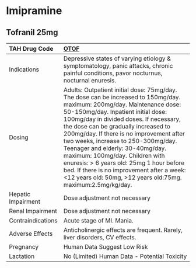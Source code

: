 # Imipramine

## Tofranil 25mg

| TAH Drug Code      | [OTOF](https://www.tahsda.org.tw/drugs/hissearch.php?drug_code=OTOF)                                                                                                                                                                                                                                                                                                                                                                                                                                                                                           |
|:-------------------|:---------------------------------------------------------------------------------------------------------------------------------------------------------------------------------------------------------------------------------------------------------------------------------------------------------------------------------------------------------------------------------------------------------------------------------------------------------------------------------------------------------------------------------------------------------------|
| Indications        | Depressive states of varying etiology & symptomatology, panic attacks, chronic painful conditions, pavor nocturnus, nocturnal enuresis.                                                                                                                                                                                                                                                                                                                                                                                                                        |
| Dosing             | Adults: Outpatient initial dose: 75mg/day. The dose can be increased to 150mg/day. maximum: 200mg/day. Maintenance dose: 50-150mg/day. Inpatient initial dose: 100mg/day in divided doses. If necessary, the dose can be gradually increased to 200mg/day. If there is no improvement after two weeks, increase to 250-300mg/day. Teenager and elderly: 30-40mg/day. maximum: 100mg/day. Children with enuresis: > 6 years old: 25mg 1 hour before bed. If there is no improvement after a week:<12 years old: 50mg, >12 years old:75mg. maximum:2.5mg/kg/day. |
| Hepatic Impairment | Dose adjustment not necessary                                                                                                                                                                                                                                                                                                                                                                                                                                                                                                                                  |
| Renal Impairment   | Dose adjustment not necessary                                                                                                                                                                                                                                                                                                                                                                                                                                                                                                                                  |
| Contraindications  | Acute stage of MI. Mania.                                                                                                                                                                                                                                                                                                                                                                                                                                                                                                                                      |
| Adverse Effects    | Anticholinergic effects are frequent. Rarely, liver disorders, CV effects.                                                                                                                                                                                                                                                                                                                                                                                                                                                                                     |
| Pregnancy          | Human Data Suggest Low Risk                                                                                                                                                                                                                                                                                                                                                                                                                                                                                                                                    |
| Lactation          | No (Limited) Human Data - Potential Toxicity                                                                                                                                                                                                                                                                                                                                                                                                                                                                                                                   |

